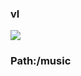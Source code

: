### vl

[![](https://www.herokucdn.com/deploy/button.png)](https://heroku.com/deploy?template=https://github.com/Ryleyeer/McKegynzie.git)

### Path:/music
